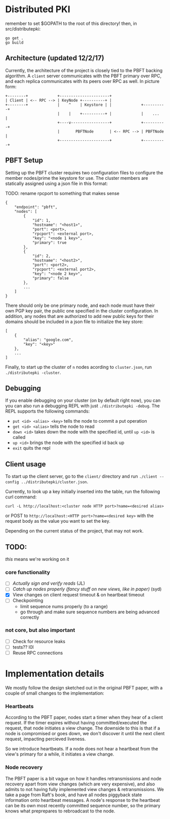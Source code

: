 # Distributed PKI

remember to set $GOPATH to the root of this directory!
then, in src/distributepki: 
```
go get .
go build
```

## Architecture (updated 12/2/17)

Currently, the architecture of the project is closely tied to the PBFT backing
algorithm. A `client` server communicates with the PBFT primary over RPC, and
each replica communicates with its peers over RPC as well. In picture form:

```
+--------+             +----------------------+
| Client | <-- RPC --> | KeyNode +----------+ |
+--------+             |    ^    | Keystore | |             +----------+
                       |    |    +----------+ |             |    ...   |
                       +----v-----------------+             +----------+
                       |       PBFTNode       | <-- RPC --> | PBFTNode |
                       +----------------------+             +----------+
```

## PBFT Setup

Setting up the PBFT cluster requires two configuration files to configure the
member nodes/prime the keystore for use. The cluster members are statically
assigned using a json file in this format:

TODO: rename rpcport to something that makes sense
```
{
    "endpoint": "pbft",
    "nodes": [
        {
            "id": 1,
            "hostname": "<host1>",
            "port": <port>,
            "rpcport": <external port>,
            "key": "<node 1 key>",
            "primary": true
        },
        {
            "id": 2,
            "hostname": "<host2>",
            "port": <port2>,
            "rpcport": <external port2>,
            "key": "<node 2 key>",
            "primary": false
        },
        ...
    ]
}
```

There should only be one primary node, and each node must have their own PGP
key pair, the public one specified in the cluster configuration. In addition,
any nodes that are authorized to add new public keys for their domains should
be included in a json file to initialize the key store:

```
[
    {
        "alias": "google.com",
        "key": "<key>"
    },
    ...
]
```

Finally, to start up the cluster of `n` nodes acording to `cluster.json`, run
 `./distributepki -cluster`.

## Debugging
If you enable debugging on your cluster (on by default right now), you can
you can also run a debugging REPL with just `./distributepki -debug`. The
REPL supports the following commands:
  * `put <id> <alias> <key>`   tells the node to commit a put operation
  * `get <id> <alias>`         tells the node to read
  * `down <id>`                takes down the node with the specified id,
                             until `up <id>` is called
  * `up <id>`                  brings the node with the specified id back up
  * `exit`                     quits the repl

## Client usage

To start up the client server, go to the `client/` directory and run `./client
--config ../distributepki/cluster.json`.

Currently, to look up a key initially inserted into the table, run the
following curl command:
```
curl -L http://localhost:<cluster node HTTP port>?name=<desired alias>
```
or POST to `http://localhost:<HTTP port>?name=<desired key>` with the request
body as the value you want to set the key.

Depending on the current status of the project, that may not work.

## TODO:

*this* means we're working on it

### core functionality
 - [ ] *Actually sign and verify reads* (JL)
 - [ ] *Catch up nodes properly (fancy stuff on new views, like in paper)* (syd)
 - [X] View changes on client request timeout & on heartbeat timeout
 - [ ] Checkpointing
    * limit sequence nums properly (to a range)
    * go through and make sure sequence numbers are being advanced correctly

### not core, but also important
 - [ ] Check for resource leaks
 - [ ] tests?? l0l
 - [ ] Reuse RPC connections

# Implementation details
We mostly follow the design sketched out in the original PBFT paper, with a couple
of small changes to the implementation:

### Heartbeats
According to the PBFT paper, nodes start a timer when they hear of a client request.
If the timer expires without having committed/executed the request, that node initiates
a view change. The downside to this is that if a node is compromised or goes down, 
we don't discover it until the next client request, impacting percieved liveness.

So we introduce heartbeats. If a node does not hear a heartbeat from the view's
primary for a while, it initiates a view change.

### Node recovery
The PBFT paper is a bit vague on how it handles retransmissions and node recovery
apart from view changes (which are very expensive), and also admits to not having
fully implemented view changes & retransmissions. We take a page from Raft's book,
and have all nodes piggyback state information onto heartbeat messages. A node's
response to the heartbeat can be its own most recently committed sequence number,
so the primary knows what preprepares to rebroadcast to the node.

